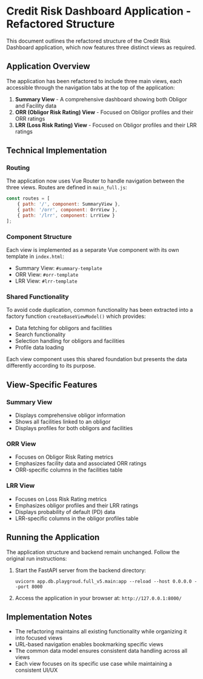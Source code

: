 # Credit Risk Dashboard Application - Refactored Structure

This document outlines the refactored structure of the Credit Risk Dashboard application, which now features three distinct views as required.

## Application Overview

The application has been refactored to include three main views, each accessible through the navigation tabs at the top of the application:

1. **Summary View** - A comprehensive dashboard showing both Obligor and Facility data
2. **ORR (Obligor Risk Rating) View** - Focused on Obligor profiles and their ORR ratings
3. **LRR (Loss Risk Rating) View** - Focused on Obligor profiles and their LRR ratings

## Technical Implementation

### Routing

The application now uses Vue Router to handle navigation between the three views. Routes are defined in `main_full.js`:

```javascript
const routes = [
    { path: '/', component: SummaryView },
    { path: '/orr', component: OrrView },
    { path: '/lrr', component: LrrView }
];
```

### Component Structure

Each view is implemented as a separate Vue component with its own template in `index.html`:

- Summary View: `#summary-template`
- ORR View: `#orr-template`
- LRR View: `#lrr-template`

### Shared Functionality

To avoid code duplication, common functionality has been extracted into a factory function `createBaseViewModel()` which provides:

- Data fetching for obligors and facilities
- Search functionality
- Selection handling for obligors and facilities
- Profile data loading

Each view component uses this shared foundation but presents the data differently according to its purpose.

## View-Specific Features

### Summary View
- Displays comprehensive obligor information
- Shows all facilities linked to an obligor
- Displays profiles for both obligors and facilities

### ORR View
- Focuses on Obligor Risk Rating metrics
- Emphasizes facility data and associated ORR ratings
- ORR-specific columns in the facilities table

### LRR View
- Focuses on Loss Risk Rating metrics
- Emphasizes obligor profiles and their LRR ratings
- Displays probability of default (PD) data
- LRR-specific columns in the obligor profiles table

## Running the Application

The application structure and backend remain unchanged. Follow the original run instructions:

1. Start the FastAPI server from the backend directory:
   ```
   uvicorn app.db.playgroud.full_v5.main:app --reload --host 0.0.0.0 --port 8000
   ```

2. Access the application in your browser at:
   `http://127.0.0.1:8000/`

## Implementation Notes

- The refactoring maintains all existing functionality while organizing it into focused views
- URL-based navigation enables bookmarking specific views
- The common data model ensures consistent data handling across all views
- Each view focuses on its specific use case while maintaining a consistent UI/UX 